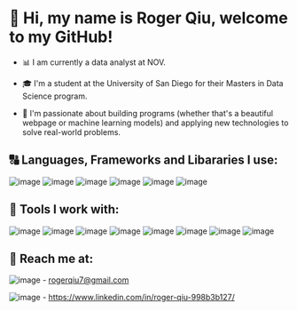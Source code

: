 # 👋 Hi, my name is Roger Qiu, welcome to my GitHub!

- 📊 I am currently a data analyst at NOV. 

- 🎓 I'm a student at the University of San Diego for their Masters in Data Science program. 

- 🌉 I'm passionate about building programs (whether that's a beautiful webpage or machine learning models) and applying new technologies to solve real-world problems.

## 🔠 Languages, Frameworks and Libararies I use:

![image](https://user-images.githubusercontent.com/84350865/163717886-9a6d05c9-26c5-4c4a-9837-dd4176e3424d.png)
![image](https://user-images.githubusercontent.com/84350865/181329195-b4e14bd3-8267-46a2-a6c1-a50700c85991.png)
![image](https://user-images.githubusercontent.com/84350865/170844278-eafe2ddf-a899-4b32-93dc-e7f3d2151dca.png)
![image](https://user-images.githubusercontent.com/84350865/181329986-561c578a-7b03-41d2-a134-5a0090de1d20.png)
![image](https://user-images.githubusercontent.com/84350865/163717004-02cb52ff-fcb7-426c-8e54-248c1e01d9d6.png)
![image](https://user-images.githubusercontent.com/84350865/163716991-b75fdde8-d59d-425d-810e-4d25fbf84e24.png)


## 🧰 Tools I work with:

![image](https://user-images.githubusercontent.com/84350865/163717075-dc8faab7-055c-45dd-be90-075547f322b3.png)
![image](https://user-images.githubusercontent.com/84350865/181331163-00ffd81b-80f5-4e8e-b4a2-861ac4d8c2cd.png)
![image](https://user-images.githubusercontent.com/84350865/163717051-ac006c6c-8d52-4d3a-bfb3-0b728bf8a070.png)
![image](https://user-images.githubusercontent.com/84350865/163717061-eba9d04a-eff4-4773-ba20-195084e62135.png)
![image](https://user-images.githubusercontent.com/84350865/163717845-bcfe44fd-fd28-4fbc-985e-b63132860cb0.png)
![image](https://user-images.githubusercontent.com/84350865/163717831-65a5fdcb-04f5-437f-b1a9-29495de98ad8.png)
![image](https://user-images.githubusercontent.com/84350865/172000360-b26bec38-4564-4a87-96b2-50d1d1cdfb26.png)
![image](https://user-images.githubusercontent.com/84350865/177001822-cafe13cc-1cc8-4548-b9cd-02f35f5bf9c0.png)

##	📨 Reach me at: 

![image](https://user-images.githubusercontent.com/84350865/163717636-a2ef8a70-a7d0-48e7-abcf-42af609e3d3e.png) - rogerqiu7@gmail.com

![image](https://user-images.githubusercontent.com/84350865/163717672-321fca0c-822d-4496-9c47-ea81876659e7.png) - https://www.linkedin.com/in/roger-qiu-998b3b127/
